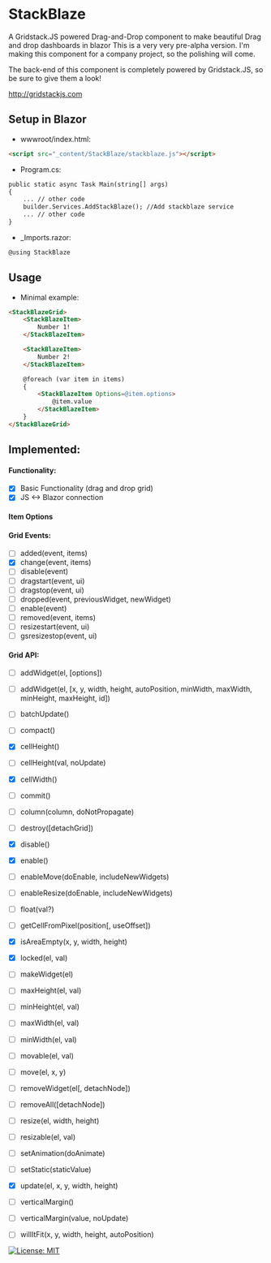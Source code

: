 
# StackBlaze
A Gridstack.JS powered Drag-and-Drop component to make beautiful Drag and drop dashboards in blazor
This is a very very pre-alpha version. I'm making this component for a company project, so the polishing will come.

The back-end of this component is completely powered by Gridstack.JS, so be sure to give them a look!

http://gridstackjs.com

## Setup in Blazor
* wwwroot/index.html:
```html
<script src="_content/StackBlaze/stackblaze.js"></script>
```

* Program.cs:
```html
public static async Task Main(string[] args)
{
    ... // other code
    builder.Services.AddStackBlaze(); //Add stackblaze service
    ... // other code
}
```
* _Imports.razor:
```html
@using StackBlaze
```
## Usage

* Minimal example:

```html
<StackBlazeGrid>
    <StackBlazeItem>
        Number 1!
    </StackBlazeItem>

    <StackBlazeItem>
        Number 2!
    </StackBlazeItem>

    @foreach (var item in items)
    {
        <StackBlazeItem Options=@item.options>
            @item.value
        </StackBlazeItem>
    }
</StackBlazeGrid>
```


## Implemented:

#### Functionality:
- [x] Basic Functionality (drag and drop grid)
- [x] JS <-> Blazor connection

#### Item Options

#### Grid Events:
 - [ ] added(event, items)
 - [x] change(event, items)
 - [ ] disable(event)
 - [ ] dragstart(event, ui)
 - [ ] dragstop(event, ui)
 - [ ] dropped(event, previousWidget, newWidget)
 - [ ] enable(event)
 - [ ] removed(event, items)
 - [ ] resizestart(event, ui)
 - [ ] gsresizestop(event, ui)
 
#### Grid API:
 - [ ] addWidget(el, [options])
 - [ ] addWidget(el, [x, y, width, height, autoPosition, minWidth, maxWidth, minHeight, maxHeight, id])
 - [ ] batchUpdate()
 - [ ] compact()
 - [x] cellHeight()
 - [ ] cellHeight(val, noUpdate)
 - [x] cellWidth()
 - [ ] commit()
 - [ ] column(column, doNotPropagate)
 - [ ] destroy([detachGrid])
 - [x] disable()
 - [x] enable()
 - [ ] enableMove(doEnable, includeNewWidgets)
 - [ ] enableResize(doEnable, includeNewWidgets)
 - [ ] float(val?)
 - [ ] getCellFromPixel(position[, useOffset])
 - [x] isAreaEmpty(x, y, width, height)
 - [x] locked(el, val)
 - [ ] makeWidget(el)
 - [ ] maxHeight(el, val)
 - [ ] minHeight(el, val)
 - [ ] maxWidth(el, val)
 - [ ] minWidth(el, val)
 - [ ] movable(el, val)
 - [ ] move(el, x, y)
 - [ ] removeWidget(el[, detachNode])
 - [ ] removeAll([detachNode])
 - [ ] resize(el, width, height)
 - [ ] resizable(el, val)
 - [ ] setAnimation(doAnimate)
 - [ ] setStatic(staticValue)
 - [x] update(el, x, y, width, height)
 - [ ] verticalMargin()
 - [ ] verticalMargin(value, noUpdate)
 - [ ] willItFit(x, y, width, height, autoPosition)


[![License: MIT](https://img.shields.io/badge/License-MIT-yellow.svg)](https://opensource.org/licenses/MIT)
